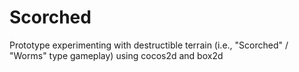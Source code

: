 Scorched
========

Prototype experimenting with destructible terrain (i.e., "Scorched" / "Worms" type gameplay) using cocos2d and box2d